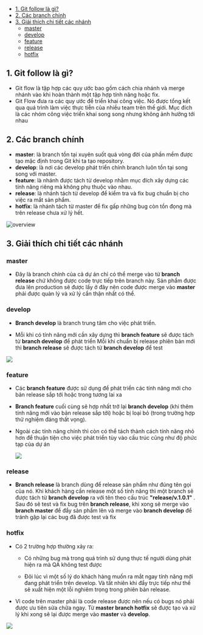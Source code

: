 - [1. Git follow là gì?](#1-git-follow-là-gì)
- [2. Các branch chính](#2-các-branch-chính)
- [3. Giải thích chi tiết các nhánh](#3-giải-thích-chi-tiết-các-nhánh)
  - [master](#master)
  - [develop](#develop)
  - [feature](#feature)
  - [release](#release)
  - [hotfix](#hotfix)

## 1. Git follow là gì?
- Git flow là tập hợp các quy ước bao gồm cách chia nhánh và merge nhánh vào khi hoàn thành một tập hợp tính năng hoặc fix.
- Git Flow đưa ra các quy ước để triển khai công việc. Nó được tổng kết qua quá trình làm việc thực tiễn của nhiều team trên thế giới. Mục đích là các nhóm công việc triển khai song song nhưng không ảnh hưởng tới nhau

## 2. Các branch chính
- **master**: là branch tồn tại xuyên suốt quá vòng đời của phần mềm được tạo mặc định trong Git khi ta tạo repository.
- **develop**: là nơi các develop phát triển chính branch luôn tồn tại song song với master.
- **feature**: là nhánh được tách từ develop nhằm mục đích xây dựng các tính năng riêng mà không phụ thuộc vào nhau.
- **release**: là nhánh tách từ develop để kiểm tra và fix bug chuẩn bị cho việc ra mắt sản phẩm.
- **hotfix**: là nhánh tách từ master để fix gấp những bug còn tồn đọng mà trên release chưa xử lý hết.

![overview](https://static.wixstatic.com/media/20d819_4dc550871b9c4c4d8936f0a766536946~mv2.png/v1/fill/w_1175,h_440,al_c,q_90,usm_0.66_1.00_0.01,enc_auto/20d819_4dc550871b9c4c4d8936f0a766536946~mv2.png)

## 3. Giải thích chi tiết các nhánh

### master
- Đây là branch chính của cả dự án chỉ có thể merge vào từ **branch release** chứ không được code trực tiếp trên branch này. Sản phẩm được đưa lên production sẽ được lấy ở đây nên code được merge vào **master** phải được quản lý và xử lý cẩn thận nhất có thể.

### develop
- **Branch develop** là branch trung tâm cho việc phát triển. 

- Mỗi khi có tính năng mới cần xây dựng thì **branch feature** sẽ được tách từ **branch develop** để phát triển
Mỗi khi chuẩn bị release phiên bản mới thì **branch release** sẽ được tách từ **branch develop** để test

![](https://static.wixstatic.com/media/20d819_11ecdfc37c22405bbf8cc0c472711651~mv2.png/v1/fill/w_450,h_678,al_c,q_85,usm_0.66_1.00_0.01,enc_auto/20d819_11ecdfc37c22405bbf8cc0c472711651~mv2.png)

### feature

- Các **branch feature** được sử dụng để phát triển các tính năng mới cho bản release sắp tới hoặc trong tương lai xa
- **Branch feature** cuối cùng sẽ hợp nhất trở lại **branch develop** (khi thêm tính năng mới vào bản release sắp tới) hoặc bị loại bỏ (trong trường hợp thử nghiệm đáng thất vọng).
- Ngoài các tính năng chính thì còn có thể tách thành cách tính năng nhỏ hơn để thuận tiện cho việc phát triển tùy vào cấu trúc cũng như độ phức tạp của dự án

    ![](https://static.wixstatic.com/media/20d819_58a1e2c61def41d09b78e4bee7badeca~mv2.png/v1/fill/w_319,h_857,al_c,lg_1,q_85,enc_auto/20d819_58a1e2c61def41d09b78e4bee7badeca~mv2.png)

### release
- **Branch release** là branch dùng để release sản phẩm như đúng tên gọi của nó. Khi khách hàng cần release một số tính năng thì một branch sẽ được tách từ **branch develop** ra với tên theo cấu trúc **"release/v.1.0.1"** . Sau đó sẽ test và fix bug trên **branch release**, khi xong sẽ merge vào **branch master** để đẩy sản phẩm lên và merge vào **branch develop** để tránh gặp lại các bug đã được test và fix

### hotfix
- Có 2 trường hợp thường xảy ra:
  - Có những bug mà trong quá trình sử dụng thực tế người dùng phát hiện ra mà QA không test được

  - Đôi lúc vì một số lý do khách hàng muốn ra mắt ngay tính năng mới đang phát triển trên develop. Và tất nhiên khi đẩy trực tiếp như thế sẽ xuất hiện một lỗi nghiêm trọng trong phiên bản release. 

- Vì code trên master phải là code release được nên nếu có bugs nó phải được ưu tiên sửa chữa ngay. Từ **master branch hotfix** sẽ được tạo và xử lý khi xong sẽ lại được merge vào **master** và **develop**.

![](https://static.wixstatic.com/media/20d819_0feed90969d447d9927b0c56eb6fbe35~mv2.png)